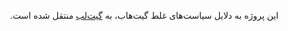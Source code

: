 <div dir=rtl>

این پروژه به دلایل سیاست‌های غلط گیت‌هاب، به [گیت‌لب](https://gitlab.com/OSMIran/Documents) منتقل شده است.
